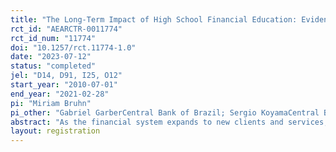 ```yaml
---
title: "The Long-Term Impact of High School Financial Education: Evidence from Brazil"
rct_id: "AEARCTR-0011774"
rct_id_num: "11774"
doi: "10.1257/rct.11774-1.0"
date: "2023-07-12"
status: "completed"
jel: "D14, D91, I25, O12"
start_year: "2010-07-01"
end_year: "2021-02-28"
pi: "Miriam Bruhn"
pi_other: "Gabriel GarberCentral Bank of Brazil; Sergio KoyamaCentral Bank of Brazil; Bilal ZiaThe World Bank"
abstract: "As the financial system expands to new clients and services, countries are promoting financial education, with unknown long-run returns. In 2011, we studied the short-run impact of a comprehensive financial education program through a randomized controlled trial with 892 high schools in Brazil. This paper uses administrative data for 16,000 students over the next nine years to measure the program’s long-term impact. We find that treatment students are less likely to borrow from expensive sources or to make delayed loan repayments than control students. The program also caused students to shift from formal jobs to microenterprise ownership."
layout: registration
---
```



